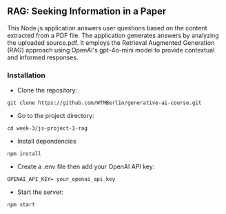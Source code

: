 ## RAG: Seeking Information in a Paper

This Node.js application answers user questions based on the content extracted from a PDF file. The application generates answers by analyzing the uploaded source.pdf. It employs the Retrieval Augmented Generation (RAG) approach using OpenAI's gpt-4o-mini model to provide contextual and informed responses.

### Installation

- Clone the repository:

```
git clone https://github.com/WTMBerlin/generative-ai-course.git
```

- Go to the project directory:

```
cd week-3/js-project-1-rag
```

- Install dependencies

```
npm install
```

- Create a .env file then add your OpenAI API key:

```
OPENAI_API_KEY= your_openai_api_key
```

- Start the server:

```
npm start
```
